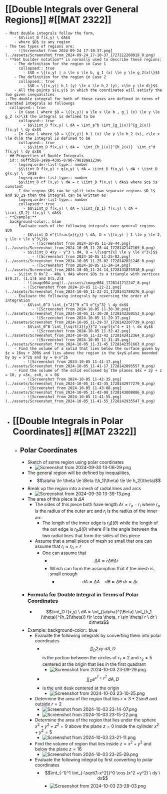 # [[Double Integrals over General Regions]] #[[MAT 2322]]
	- Most double integrals follow the form,
		- $$\iint_D f(x,y) \ dA$$
		- where $D$ is any region
	- The two types of regions are:
		- ![Screenshot from 2024-09-24 17-10-37.png](../assets/Screenshot_from_2024-09-24_17-10-37_1727212260919_0.png)
	- **Set builder notation** is normally used to describe these regions:
		- The definition for the region in Case 1
		  collapsed:: true
			- $$D = \{(x,y) | a \le x \le b, g_1 (x) \le y \le g_2(x)\}$$
		- The definition for the region in Case 2
		  collapsed:: true
			- $$D = \{(x,y)| h_1 (y) \le x \le h_2 (y), c\le y \le d\}$$
		- All the points $(x,y)$ in which the coordinates will satisfy the two given inequalities
	- The double integral for both of these cases are defined in terms of iterated integrals as followngs
	  collapsed:: true
		- In Case 1 where $D = \{(x,y)| a \le x \le b , g_1 (x) \le y \le g_2 (x)\}$ the integral is defined to be
		  collapsed:: true
			- $$\iint_D f(x,y) \ dA = \int_a^b \int_{g_1(x)}^{g_2(x)} f(x,y) \ dy dx$$
		- In Case 1 where $D = \{(x,y)| h_1 (x) \le y \le h_2 (x), c\le x \le d\}$ the integral is defined to be
		  collapsed:: true
			- $$\iint_D f(x,y) \ dA =  \int_{h_1(x)}^{h_2(x)}  \int_c^d f(x,y) \ dy dx$$
	- ## Properties of Double Integrals
	  id:: 66ff5b58-1e9a-4305-8790-79818aa123a6
		- logseq.order-list-type:: number
		  $$\iint_D f(x,y) + g(x,y) \ dA = \iint_D f(x,y) \ dA + \iint_D g(x,y) \  dA$$
		- logseq.order-list-type:: number
		  $$\iint_D cf (x,y) \ dA = c \iint_D f(x,y) \ dA$$ where $c$ is constant
		- I the region $D$ can be split into two separate regions $D_1$ and $D_2$ then the integral can be written as 
		  logseq.order-list-type:: number
		  collapsed:: true
			- $$\iint_D f(x,y) \ dA = \iint_{D_1} f(x,y) \ dA + \iint_{D_2} f(x,y) \ dA$$
	- **Example:**
	  background-color:: blue
		- Evaluate each of the following integrals over general regions $D$
			- $$\iint_D e^{\frac{x}{y}} \ dA, D = \{(x,y) | 1 \le y \le 2, y \le x \le y^3\}$$
				- ![Screenshot from 2024-10-05 11-28-44.png](../assets/Screenshot_from_2024-10-05_11-28-44_1728142147165_0.png)
			- $$\iint_D 4xy - y^3 \ dA, D = \{\sqrt{x} \le y \le x^3\}$$
				- ![Screenshot from 2024-10-05 11-25-02.png](../assets/Screenshot_from_2024-10-05_11-25-02_1728142021246_0.png)
				- ![Screenshot from 2024-10-05 11-24-14.png](../assets/Screenshot_from_2024-10-05_11-24-14_1728141875910_0.png)
		- $\iint_D 6x^2 - 40y \ dA$ where $D$ is a triangle with vertices $(0,3), (1,1)$ and $(5,3)$
			- ![image004.png](../assets/image004_1728141712247_0.png)
			- ![Screenshot from 2024-10-05 11-22-21.png](../assets/Screenshot_from_2024-10-05_11-22-21_1728141789276_0.png)
		- Evaluate the following integrals by reversing the order of integration
			- $$\int_0^3 \int_{x^2}^9 x^3 e^{y^3} \ dy dx$$
				- ![Screenshot from 2024-10-05 11-30-30.png](../assets/Screenshot_from_2024-10-05_11-30-30_1728142260152_0.png)
				- ![Screenshot from 2024-10-05 11-29-37.png](../assets/Screenshot_from_2024-10-05_11-29-37_1728142207739_0.png)
			- $$\int_0^8 \int_{\sqrt[3]{y}}^2 \sqrt{x^4 + 1} \ dx dy$$
				- ![Screenshot from 2024-10-05 11-32-42.png](../assets/Screenshot_from_2024-10-05_11-32-42_1728142412364_0.png)
				- ![Screenshot from 2024-10-05 11-31-45.png](../assets/Screenshot_from_2024-10-05_11-31-45_1728142351663_0.png)
		- Find the volume of a solid that lies below the surface given by $z = 16xy + 200$ and lies above the region in the $xy$-plane bounded by $y = x^2$ and $y = 8-x^2$
			- ![Screenshot from 2024-10-05 11-41-17.png](../assets/Screenshot_from_2024-10-05_11-41-17_1728142895557_0.png)
		- Find the volume of the solid enclosed by the planes $4x + 2y + z = 10, y =3x, z=0, x = 0$
			- ![Screenshot from 2024-10-05 11-42-35.png](../assets/Screenshot_from_2024-10-05_11-42-35_1728142977279_0.png)
			- ![Screenshot from 2024-10-05 11-43-08.png](../assets/Screenshot_from_2024-10-05_11-43-08_1728143008886_0.png)
			- ![Screenshot from 2024-10-05 11-41-55.png](../assets/Screenshot_from_2024-10-05_11-41-55_1728142935547_0.png)
- # [[Double Integrals in Polar Coordinates]] #[[MAT 2322]]
	- ## Polar Coordinates
		- Sketch of some region using polar coordinates
			- ![Screenshot from 2024-09-30 13-06-29.png](../assets/Screenshot_from_2024-09-30_13-06-29_1727716007920_0.png)
		- The general region will be defined by inequalities,
			- $$\alpha \le \theta \le  \Beta \\h_1(\theta) \le \le h_2(\theta)$$
		- Break up the region into a mesh of radial lines and arcs
			- ![Screenshot from 2024-09-30 13-39-13.png](../assets/Screenshot_from_2024-09-30_13-39-13_1727717999281_0.png)
		- The area of this piece is $\Delta A$
			- The sides of this piece both have length $\Delta r = r_o - r_i$ where $r_o$ is the radius of the outer arc and $r_i$ is the radius of the inner arc
				- The length of the inner edge is $r_i \Delta (\theta)$ while the length of the out edge is $r_0\Delta (\theta)$ where $\theta$ is the angle between the two radial lines that form the sides of this piece
			- Assume that a small piece of mesh so small that one can assume  that $r_i \approx r_0= r$
				- One can assume that
					- $$\Delta A \approx r \Delta \theta \Delta r$$
					- Which can form the assumption that if the mesh is small enough
						- $$dA  \approx \Delta A \quad d\theta  \approx \Delta \theta \ dr  \approx \Delta r$$
		- ### Formula for Double Integral in Terms of Polar Coordinates
			- $$\iint_D f(x,y) \ dA = \int_{\alpha}^{\Beta} \int_{h_1 (\theta)}^{h_2(\theta)} f(r \cos \theta, r \sin \theta) r \ dr \ d\theta$$
		- Example:
		  background-color:: blue
			- Evaluate the following integrals by converting them into polar coordinates
				- $$\iint_D 2xy \ dA, D$$ is the portion between the circles of $r_1 = 2$ and $r_2 =5$ centered at the origin that lies in the first quadrant
					- ![Screenshot from 2024-10-03 23-09-29.png](../assets/Screenshot_from_2024-10-03_23-09-29_1728011401220_0.png)
				- $$\iint_D e^{x^2+y^2} \ dA, D$$
				- is the unit desk centered at the origin
					- ![Screenshot from 2024-10-03 23-10-25.png](../assets/Screenshot_from_2024-10-03_23-10-25_1728011682847_0.png)
			- Determine the area of the region that lies $r = 3+2 \sin \theta$ and outside $r =2$
				- ![Screenshot from 2024-10-03 23-14-07.png](../assets/Screenshot_from_2024-10-03_23-14-07_1728011690475_0.png)
				- ![Screenshot from 2024-10-03 23-15-22.png](../assets/Screenshot_from_2024-10-03_23-15-22_1728012042600_0.png)
			- Determine the area of the region that lies under the sphere $x^2 +y^2 +z^2 =9$ above the plane $z = 0$ inside the cylinder $x^2 + y^2 =5$
				- ![Screenshot from 2024-10-03 23-21-11.png](../assets/Screenshot_from_2024-10-03_23-21-11_1728012138070_0.png)
			- Find the volume of region that lies inside $z = x^2 + y^2$ and below the plane $z = 16$
				- ![Screenshot from 2024-10-03 23-25-29.png](../assets/Screenshot_from_2024-10-03_23-25-29_1728012457778_0.png)
			- Evaluate the following integral by first converting to polar coordinates
				- $$\int_{-1}^1 \int_{-\sqrt{1-x^2}}^0 \cos (x^2 +y^2) \ dy \ dx$$
					- ![Screenshot from 2024-10-03 23-28-03.png](../assets/Screenshot_from_2024-10-03_23-28-03_1728013326697_0.png)